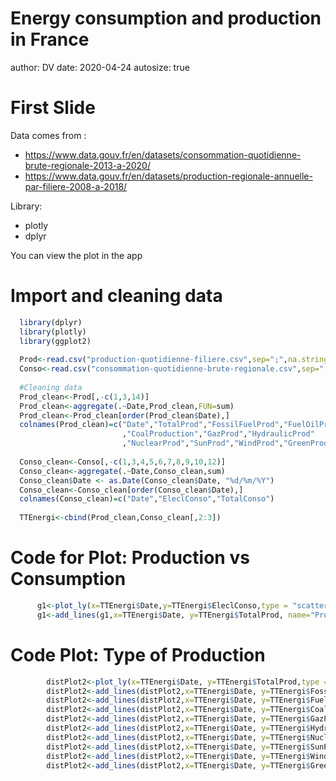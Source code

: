 Energy consumption and production in France
========================================================
author: DV
date: 2020-04-24
autosize: true

First Slide
========================================================

Data comes from :

- https://www.data.gouv.fr/en/datasets/consommation-quotidienne-brute-regionale-2013-a-2020/
- https://www.data.gouv.fr/en/datasets/production-regionale-annuelle-par-filiere-2008-a-2018/

Library:
- plotly
- dplyr

You can view the plot in the app

Import and cleaning data
========================================================


```r
  library(dplyr)
  library(plotly)
  library(ggplot2)
  
  Prod<-read.csv("production-quotidienne-filiere.csv",sep=";",na.strings=0)
  Conso<-read.csv("consommation-quotidienne-brute-regionale.csv",sep=";",na.strings=0)
    
  #Cleaning data
  Prod_clean<-Prod[,-c(1,3,14)]
  Prod_clean<-aggregate(.~Date,Prod_clean,FUN=sum)
  Prod_clean<-Prod_clean[order(Prod_clean$Date),]
  colnames(Prod_clean)=c("Date","TotalProd","FossilFuelProd","FuelOilProd"
                         ,"CoalProduction","GazProd","HydraulicProd"
                         ,"NuclearProd","SunProd","WindProd","GreenProd")
    
  Conso_clean<-Conso[,-c(1,3,4,5,6,7,8,9,10,12)]
  Conso_clean<-aggregate(.~Date,Conso_clean,sum)
  Conso_clean$Date <- as.Date(Conso_clean$Date, "%d/%m/%Y")
  Conso_clean<-Conso_clean[order(Conso_clean$Date),]
  colnames(Conso_clean)=c("Date","EleclConso","TotalConso")
    
  TTEnergi<-cbind(Prod_clean,Conso_clean[,2:3])
```

Code for Plot: Production vs Consumption
========================================================


```r
      g1<-plot_ly(x=TTEnergi$Date,y=TTEnergi$EleclConso,type = "scatter",mode="lines",name="Consumption")
      g1<-add_lines(g1,x=TTEnergi$Date, y=TTEnergi$TotalProd, name="Production Elec")
```

Code Plot: Type of Production
========================================================


```r
        distPlot2<-plot_ly(x=TTEnergi$Date, y=TTEnergi$TotalProd,type = "scatter",mode="lines", name="Production Elec")
        distPlot2<-add_lines(distPlot2,x=TTEnergi$Date, y=TTEnergi$FossilFuelProd, name="Fossil Fuel")
        distPlot2<-add_lines(distPlot2,x=TTEnergi$Date, y=TTEnergi$FuelOilProd, name="Fuel oil")
        distPlot2<-add_lines(distPlot2,x=TTEnergi$Date, y=TTEnergi$CoalProduction, name="Coal")
        distPlot2<-add_lines(distPlot2,x=TTEnergi$Date, y=TTEnergi$GazProd, name="Gaz")
        distPlot2<-add_lines(distPlot2,x=TTEnergi$Date, y=TTEnergi$HydraulicProd, name="Hydraulic")
        distPlot2<-add_lines(distPlot2,x=TTEnergi$Date, y=TTEnergi$NuclearProd, name="Nuclear")
        distPlot2<-add_lines(distPlot2,x=TTEnergi$Date, y=TTEnergi$SunProd, name="Sun")
        distPlot2<-add_lines(distPlot2,x=TTEnergi$Date, y=TTEnergi$WindProd, name="Wind")
        distPlot2<-add_lines(distPlot2,x=TTEnergi$Date, y=TTEnergi$GreenProd, name="Green")
```
